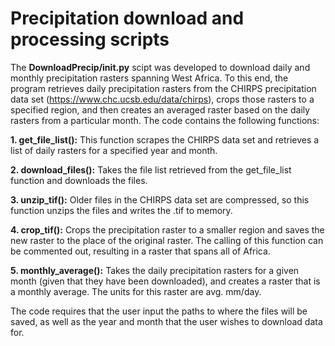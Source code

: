# Precipitation download and processing scripts

The **DownloadPrecip/__init__.py** scipt was developed to download daily and monthly precipitation rasters spanning West Africa. To this end, the program retrieves daily precipitation rasters from the CHIRPS precipitation data set (https://www.chc.ucsb.edu/data/chirps), crops those rasters to a specified region, and then creates an averaged raster based on the daily rasters from a particular month. The code contains the following functions:

**1. get_file_list():** This function scrapes the CHIRPS data set and retrieves a list of daily rasters for a specified year and month.

**2. download_files():** Takes the file list retrieved from the get_file_list function and downloads the files.

**3. unzip_tif():** Older files in the CHIRPS data set are compressed, so this function unzips the files and writes the .tif to memory.

**4. crop_tif():** Crops the precipitation raster to a smaller region and saves the new raster to the place of the original raster. The calling of this function can be commented out, resulting in a raster that spans all of Africa.

**5. monthly_average():** Takes the daily precipitation rasters for a given month (given that they have been downloaded), and creates a raster that is a monthly average. The units for this raster are avg. mm/day.

The code requires that the user input the paths to where the files will be saved, as well as the year and month that the user wishes to download data for. 
